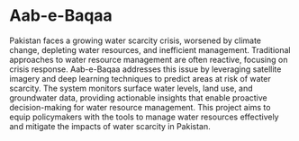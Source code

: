 # Aab-e-Baqaa

Pakistan faces a growing water scarcity crisis, worsened by climate change, depleting water resources, and inefficient management. Traditional approaches to water resource management are often reactive, focusing on crisis response.
Aab-e-Baqaa addresses this issue by leveraging satellite imagery and deep learning techniques to predict areas at risk of water scarcity. The system monitors surface water levels, land use, and groundwater data, providing actionable insights that enable proactive decision-making for water resource management.
This project aims to equip policymakers with the tools to manage water resources effectively and mitigate the impacts of water scarcity in Pakistan.

